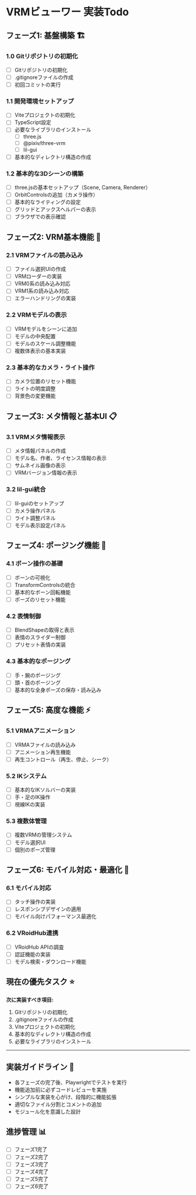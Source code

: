 # VRMビューワー 実装Todo

## フェーズ1: 基盤構築 🏗️

### 1.0 Gitリポジトリの初期化
- [ ] Gitリポジトリの初期化
- [ ] .gitignoreファイルの作成
- [ ] 初回コミットの実行

### 1.1 開発環境セットアップ
- [ ] Viteプロジェクトの初期化
- [ ] TypeScript設定
- [ ] 必要なライブラリのインストール
  - [ ] three.js
  - [ ] @pixiv/three-vrm
  - [ ] lil-gui
- [ ] 基本的なディレクトリ構造の作成

### 1.2 基本的な3Dシーンの構築
- [ ] three.jsの基本セットアップ（Scene, Camera, Renderer）
- [ ] OrbitControlsの追加（カメラ操作）
- [ ] 基本的なライティングの設定
- [ ] グリッドとアックスヘルパーの表示
- [ ] ブラウザでの表示確認

## フェーズ2: VRM基本機能 📱

### 2.1 VRMファイルの読み込み
- [ ] ファイル選択UIの作成
- [ ] VRMローダーの実装
- [ ] VRM0系の読み込み対応
- [ ] VRM1系の読み込み対応
- [ ] エラーハンドリングの実装

### 2.2 VRMモデルの表示
- [ ] VRMモデルをシーンに追加
- [ ] モデルの中央配置
- [ ] モデルのスケール調整機能
- [ ] 複数体表示の基本実装

### 2.3 基本的なカメラ・ライト操作
- [ ] カメラ位置のリセット機能
- [ ] ライトの明度調整
- [ ] 背景色の変更機能

## フェーズ3: メタ情報と基本UI 📋

### 3.1 VRMメタ情報表示
- [ ] メタ情報パネルの作成
- [ ] モデル名、作者、ライセンス情報の表示
- [ ] サムネイル画像の表示
- [ ] VRMバージョン情報の表示

### 3.2 lil-gui統合
- [ ] lil-guiのセットアップ
- [ ] カメラ操作パネル
- [ ] ライト調整パネル
- [ ] モデル表示設定パネル

## フェーズ4: ポージング機能 🎨

### 4.1 ボーン操作の基礎
- [ ] ボーンの可視化
- [ ] TransformControlsの統合
- [ ] 基本的なボーン回転機能
- [ ] ポーズのリセット機能

### 4.2 表情制御
- [ ] BlendShapeの取得と表示
- [ ] 表情のスライダー制御
- [ ] プリセット表情の実装

### 4.3 基本的なポージング
- [ ] 手・腕のポージング
- [ ] 頭・首のポージング
- [ ] 基本的な全身ポーズの保存・読み込み

## フェーズ5: 高度な機能 ⚡

### 5.1 VRMAアニメーション
- [ ] VRMAファイルの読み込み
- [ ] アニメーション再生機能
- [ ] 再生コントロール（再生、停止、シーク）

### 5.2 IKシステム
- [ ] 基本的なIKソルバーの実装
- [ ] 手・足のIK操作
- [ ] 視線IKの実装

### 5.3 複数体管理
- [ ] 複数VRMの管理システム
- [ ] モデル選択UI
- [ ] 個別のポーズ管理

## フェーズ6: モバイル対応・最適化 📱

### 6.1 モバイル対応
- [ ] タッチ操作の実装
- [ ] レスポンシブデザインの適用
- [ ] モバイル向けパフォーマンス最適化

### 6.2 VRoidHub連携
- [ ] VRoidHub APIの調査
- [ ] 認証機能の実装
- [ ] モデル検索・ダウンロード機能

## 現在の優先タスク ⭐

**次に実装すべき項目:**
1. Gitリポジトリの初期化
2. .gitignoreファイルの作成
3. Viteプロジェクトの初期化
4. 基本的なディレクトリ構造の作成
5. 必要なライブラリのインストール

---

## 実装ガイドライン 📝

- 各フェーズの完了後、Playwrightでテストを実行
- 機能追加前に必ずコードレビューを実施
- シンプルな実装を心がけ、段階的に機能拡張
- 適切なファイル分割とコメントの追加
- モジュール化を意識した設計

## 進捗管理 📊

- [ ] フェーズ1完了
- [ ] フェーズ2完了  
- [ ] フェーズ3完了
- [ ] フェーズ4完了
- [ ] フェーズ5完了
- [ ] フェーズ6完了
